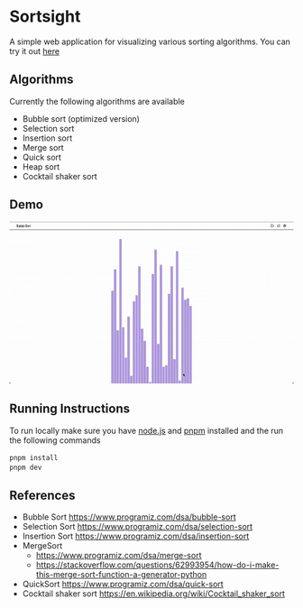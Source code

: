 # Sortsight

A simple web application for visualizing various sorting algorithms. You can try it out [here](https://sortsight.onrender.com/)

## Algorithms

Currently the following algorithms are available

- Bubble sort (optimized version)
- Selection sort
- Insertion sort
- Merge sort
- Quick sort
- Heap sort
- Cocktail shaker sort

## Demo

![application demo](./clippings/demo.gif)

## Running Instructions

To run locally make sure you have [node.js](https://nodejs.org/en) and [pnpm](https://pnpm.io/) installed and the run the following commands

```sh
pnpm install
pnpm dev
```

## References

- Bubble Sort https://www.programiz.com/dsa/bubble-sort
- Selection Sort https://www.programiz.com/dsa/selection-sort
- Insertion Sort https://www.programiz.com/dsa/insertion-sort
- MergeSort
  - https://www.programiz.com/dsa/merge-sort
  - https://stackoverflow.com/questions/62993954/how-do-i-make-this-merge-sort-function-a-generator-python
- QuickSort https://www.programiz.com/dsa/quick-sort
- Cocktail shaker sort https://en.wikipedia.org/wiki/Cocktail_shaker_sort
